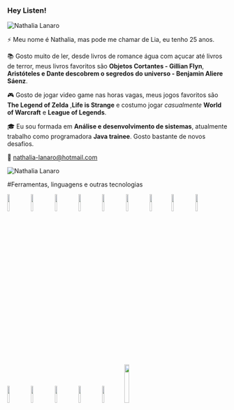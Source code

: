 ### Hey Listen!

<img src="https://komarev.com/ghpvc/?username=adrianoleitedasilva&label=Profile%20views&color=0e75b6&style=social" alt="Nathalia Lanaro" />




⚡ Meu nome é Nathalia, mas pode me chamar de Lia, eu tenho 25 anos.

:books: Gosto muito de ler, desde livros de romance água com açucar até livros de terror, meus livros favoritos são **Objetos Cortantes - Gillian Flyn**, **Aristóteles e Dante descobrem o segredos do universo - Benjamin Aliere Sáenz**.

:video_game: Gosto de jogar video game nas horas vagas, meus jogos favoritos são **The Legend of Zelda** ,**Life is Strange** e  costumo jogar *casualmente* **World of Warcraft** e **League of Legends**.

:mortar_board: Eu sou formada em   **Análise e desenvolvimento de sistemas**, atualmente trabalho como programadora **Java trainee**. Gosto bastante de novos desafios.

:e-mail: nathalia-lanaro@hotmail.com

<img align="center" src="https://github-readme-stats.vercel.app/api?username=lialanaro&show_icons=true&locale=en" alt="Nathalia Lanaro" />

#Ferramentas, linguagens e outras tecnologias 

<code><img width="10%" src="https://www.vectorlogo.zone/logos/visualstudio_code/visualstudio_code-ar21.svg"></code> <code><img width="10%" src="https://www.vectorlogo.zone/logos/eclipse/eclipse-ar21.svg"></code> <code><img width="10%" src="https://www.vectorlogo.zone/logos/atom_io/atom_io-ar21.svg"></code> <code><img width="10%" src="https://www.vectorlogo.zone/logos/git-scm/git-scm-ar21.svg"></code> <code><img width="10%" src="https://www.vectorlogo.zone/logos/github/github-ar21.svg"></code> </code> <code><img width="10%" src="https://www.vectorlogo.zone/logos/java/java-ar21.svg"></code> <code><img width="10%" src="https://www.vectorlogo.zone/logos/javascript/javascript-ar21.svg"></code><code><img width="10%" src="https://www.vectorlogo.zone/logos/php/php-ar21.svg"></code>
<code><img width="10%" src="https://www.vectorlogo.zone/logos/getbootstrap/getbootstrap-ar21.svg"></code> <code><img width="10%" src="https://www.vectorlogo.zone/logos/netlifyapp_watercss/netlifyapp_watercss-ar21.svg"></code> </code> <code><img width="10%" src="https://www.vectorlogo.zone/logos/w3_html5/w3_html5-ar21.svg"></code> <code><img width="10%" src="https://www.vectorlogo.zone/logos/mysql/mysql-ar21.svg"></code> <code><img width="10%" src="https://upload.wikimedia.org/wikipedia/de/a/aa/Heidisql_logo.svg"></code> <code><img width="10%" src="https://www.vectorlogo.zone/logos/hibernate/hibernate-ar21.svg"></code><code><img width="15%" src="https://www.vectorlogo.zone/logos/discordapp/discordapp-ar21.svg"></code> </code> 
